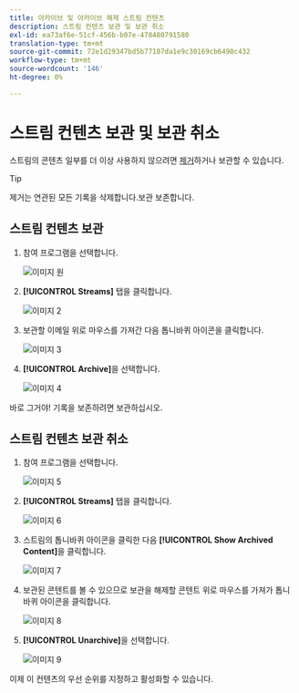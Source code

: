 ```yaml
---
title: 아카이브 및 아카이브 해제 스트림 컨텐츠
description: 스트림 컨텐츠 보관 및 보관 취소
exl-id: ea73af6e-51cf-456b-b07e-478480791580
translation-type: tm+mt
source-git-commit: 72e1d29347bd5b77107da1e9c30169cb6490c432
workflow-type: tm+mt
source-wordcount: '146'
ht-degree: 0%

---
```


# 스트림 컨텐츠 보관 및 보관 취소

스트림의 콘텐츠 일부를 더 이상 사용하지 않으려면 [제거](/help/sky/remove-stream-content.md)하거나 보관할 수 있습니다.

>[!TIP]
>
>제거는 연관된 모든 기록을 삭제합니다.보관
>보존합니다.

## 스트림 컨텐츠 보관

1. 참여 프로그램을 선택합니다.

   ![이미지 원](/help/sky/assets/engagement-programs/archive-and-unarchive-stream-content/archive-and-unarchive-stream-content-1.png)

1. **[!UICONTROL Streams]** 탭을 클릭합니다.

   ![이미지 2](/help/sky/assets/engagement-programs/archive-and-unarchive-stream-content/archive-and-unarchive-stream-content-2.png)

1. 보관할 이메일 위로 마우스를 가져간 다음 톱니바퀴 아이콘을 클릭합니다.

   ![이미지 3](/help/sky/assets/engagement-programs/archive-and-unarchive-stream-content/archive-and-unarchive-stream-content-3.png)

1. **[!UICONTROL Archive]**&#x200B;을 선택합니다.

   ![이미지 4](/help/sky/assets/engagement-programs/archive-and-unarchive-stream-content/archive-and-unarchive-stream-content-4.png)

바로 그거야! 기록을 보존하려면 보관하십시오.

## 스트림 컨텐츠 보관 취소

1. 참여 프로그램을 선택합니다.

   ![이미지 5](/help/sky/assets/engagement-programs/archive-and-unarchive-stream-content/archive-and-unarchive-stream-content-5.png)

1. **[!UICONTROL Streams]** 탭을 클릭합니다.

   ![이미지 6](/help/sky/assets/engagement-programs/archive-and-unarchive-stream-content/archive-and-unarchive-stream-content-6.png)

1. 스트림의 톱니바퀴 아이콘을 클릭한 다음 **[!UICONTROL Show Archived Content]**&#x200B;을 클릭합니다.

   ![이미지 7](/help/sky/assets/engagement-programs/archive-and-unarchive-stream-content/archive-and-unarchive-stream-content-7.png)

1. 보관된 콘텐트를 볼 수 있으므로 보관을 해제할 콘텐트 위로 마우스를 가져가 톱니바퀴 아이콘을 클릭합니다.

   ![이미지 8](/help/sky/assets/engagement-programs/archive-and-unarchive-stream-content/archive-and-unarchive-stream-content-8.png)

1. **[!UICONTROL Unarchive]**&#x200B;을 선택합니다.

   ![이미지 9](/help/sky/assets/engagement-programs/archive-and-unarchive-stream-content/archive-and-unarchive-stream-content-9.png)

이제 이 컨텐츠의 우선 순위를 지정하고 활성화할 수 있습니다.
